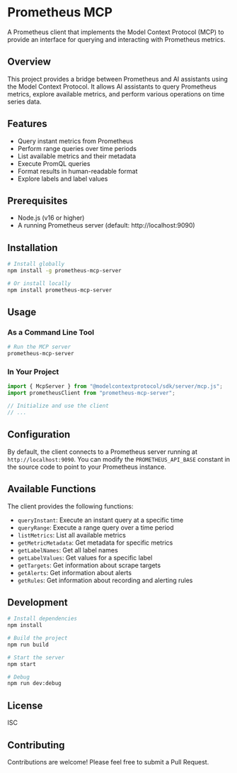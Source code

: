 # Prometheus MCP

A Prometheus client that implements the Model Context Protocol (MCP) to provide an interface for querying and interacting with Prometheus metrics.

## Overview

This project provides a bridge between Prometheus and AI assistants using the Model Context Protocol. It allows AI assistants to query Prometheus metrics, explore available metrics, and perform various operations on time series data.

## Features

- Query instant metrics from Prometheus
- Perform range queries over time periods
- List available metrics and their metadata
- Execute PromQL queries
- Format results in human-readable format
- Explore labels and label values

## Prerequisites

- Node.js (v16 or higher)
- A running Prometheus server (default: http://localhost:9090)

## Installation

```bash
# Install globally
npm install -g prometheus-mcp-server

# Or install locally
npm install prometheus-mcp-server
```

## Usage

### As a Command Line Tool

```bash
# Run the MCP server
prometheus-mcp-server
```

### In Your Project

```javascript
import { McpServer } from "@modelcontextprotocol/sdk/server/mcp.js";
import prometheusClient from "prometheus-mcp-server";

// Initialize and use the client
// ...
```

## Configuration

By default, the client connects to a Prometheus server running at `http://localhost:9090`. You can modify the `PROMETHEUS_API_BASE` constant in the source code to point to your Prometheus instance.

## Available Functions

The client provides the following functions:

- `queryInstant`: Execute an instant query at a specific time
- `queryRange`: Execute a range query over a time period
- `listMetrics`: List all available metrics
- `getMetricMetadata`: Get metadata for specific metrics
- `getLabelNames`: Get all label names
- `getLabelValues`: Get values for a specific label
- `getTargets`: Get information about scrape targets
- `getAlerts`: Get information about alerts
- `getRules`: Get information about recording and alerting rules

## Development

```bash
# Install dependencies
npm install

# Build the project
npm run build

# Start the server
npm start

# Debug
npm run dev:debug
```

## License

ISC

## Contributing

Contributions are welcome! Please feel free to submit a Pull Request.